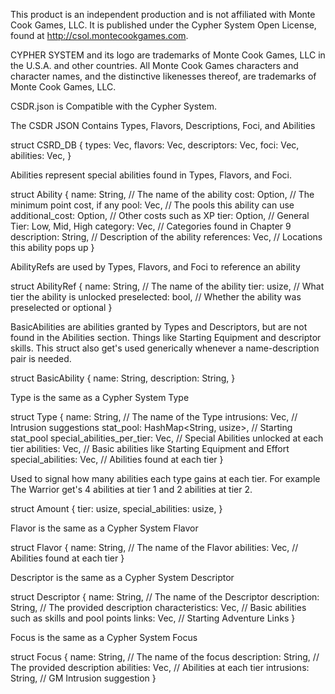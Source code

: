 This product is an independent production and is not affiliated with Monte Cook Games,
LLC. It is published under the Cypher System Open License, found at
http://csol.montecookgames.com.

CYPHER SYSTEM and its logo are trademarks of Monte Cook Games, LLC in the U.S.A.
and other countries. All Monte Cook Games characters and character names, and the
distinctive likenesses thereof, are trademarks of Monte Cook Games, LLC.

CSDR.json is Compatible with the Cypher System.

The CSDR JSON Contains Types, Flavors, Descriptions, Foci, and Abilities

struct CSRD_DB {
    types: Vec<Type>,
    flavors: Vec<Flavor>,
    descriptors: Vec<Descriptor>,
    foci: Vec<Focus>,
    abilities: Vec<Ability>,
}

Abilities represent special abilities found in Types, Flavors, and Foci.

struct Ability {
    name: String,                       // The name of the ability
    cost: Option<usize>,                // The minimum point cost, if any
    pool: Vec<String>,                  // The pools this ability can use
    additional_cost: Option<String>,    // Other costs such as XP
    tier: Option<String>,               // General Tier: Low, Mid, High
    category: Vec<String>,              // Categories found in Chapter 9
    description: String,                // Description of the ability
    references: Vec<String>,            // Locations this ability pops up
}

AbilityRefs are used by Types, Flavors, and Foci to reference an ability

struct AbilityRef {
    name: String,       // The name of the ability
    tier: usize,        // What tier the ability is unlocked
    preselected: bool,  // Whether the ability was preselected or optional
}

BasicAbilities are abilities granted by Types and Descriptors, but are not found
in the Abilities section. Things like Starting Equipment and descriptor skills.
This struct also get's used generically whenever a name-description pair is needed.

struct BasicAbility {
    name: String,
    description: String,
}

Type is the same as a Cypher System Type

struct Type {
    name: String,                               // The name of the Type
    intrusions: Vec<BasicAbility>,              // Intrusion suggestions
    stat_pool: HashMap<String, usize>,          // Starting stat_pool
    special_abilities_per_tier: Vec<Amount>,    // Special Abilities unlocked at each tier
    abilities: Vec<BasicAbility>,               // Basic abilities like Starting Equipment and Effort
    special_abilities: Vec<AbilityRef>,         // Abilities found at each tier
}

Used to signal how many abilities each type gains at each tier. For example
The Warrior get's 4 abilities at tier 1 and 2 abilities at tier 2.

struct Amount {
    tier: usize,
    special_abilities: usize,
}

Flavor is the same as a Cypher System Flavor

struct Flavor {
    name: String,                   // The name of the Flavor
    abilities: Vec<AbilityRef>,     // Abilities found at each tier
}

Descriptor is the same as a Cypher System Descriptor

struct Descriptor {
    name: String,                       // The name of the Descriptor
    description: String,                // The provided description
    characteristics: Vec<BasicAbility>, // Basic abilities such as skills and pool points
    links: Vec<String>,                 // Starting Adventure Links
}


Focus is the same as a Cypher System Focus

struct Focus {
    name: String,               // The name of the focus
    description: String,        // The provided description
    abilities: Vec<AbilityRef>, // Abilities at each tier
    intrusions: String,         // GM Intrusion suggestion
}
